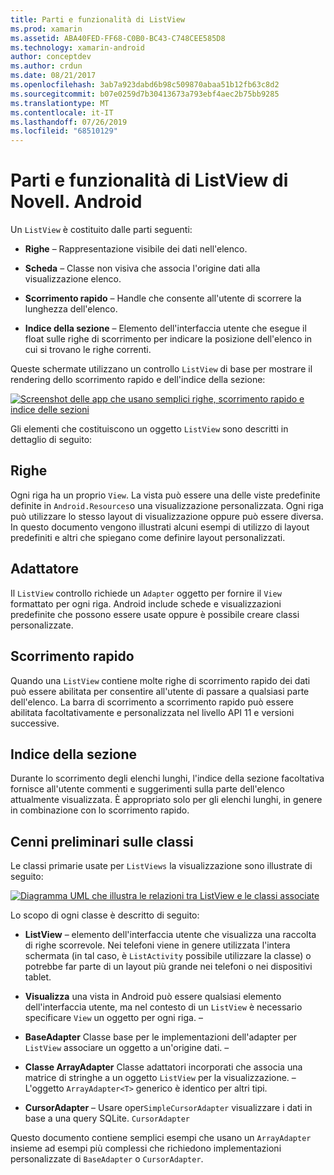 ```yaml
---
title: Parti e funzionalità di ListView
ms.prod: xamarin
ms.assetid: ABA40FED-FF68-C0B0-BC43-C748CEE585D8
ms.technology: xamarin-android
author: conceptdev
ms.author: crdun
ms.date: 08/21/2017
ms.openlocfilehash: 3ab7a923dabd6b98c509870abaa51b12fb63c8d2
ms.sourcegitcommit: b07e0259d7b30413673a793ebf4aec2b75bb9285
ms.translationtype: MT
ms.contentlocale: it-IT
ms.lasthandoff: 07/26/2019
ms.locfileid: "68510129"
---
```

# <a name="xamarinandroid-listview-parts-and-functionality"></a>Parti e funzionalità di ListView di Novell. Android

Un `ListView` è costituito dalle parti seguenti:

- **Righe** &ndash; Rappresentazione visibile dei dati nell'elenco.

- **Scheda** &ndash; Classe non visiva che associa l'origine dati alla visualizzazione elenco.

- **Scorrimento rapido** &ndash; Handle che consente all'utente di scorrere la lunghezza dell'elenco.

- **Indice della sezione** &ndash; Elemento dell'interfaccia utente che esegue il float sulle righe di scorrimento per indicare la posizione dell'elenco in cui si trovano le righe correnti.

Queste schermate utilizzano un controllo `ListView` di base per mostrare il rendering dello scorrimento rapido e dell'indice della sezione:

[![Screenshot delle app che usano semplici righe, scorrimento rapido e indice delle sezioni](parts-and-functionality-images/listviewparts.png)](parts-and-functionality-images/listviewparts.png#lightbox)

Gli elementi che costituiscono un oggetto `ListView` sono descritti in dettaglio di seguito:


## <a name="rows"></a>Righe

Ogni riga ha un proprio `View`. La vista può essere una delle viste predefinite definite in `Android.Resources`o una visualizzazione personalizzata. Ogni riga può utilizzare lo stesso layout di visualizzazione oppure può essere diversa. In questo documento vengono illustrati alcuni esempi di utilizzo di layout predefiniti e altri che spiegano come definire layout personalizzati.


## <a name="adapter"></a>Adattatore

Il `ListView` controllo richiede un `Adapter` oggetto per fornire il `View` formattato per ogni riga. Android include schede e visualizzazioni predefinite che possono essere usate oppure è possibile creare classi personalizzate.


## <a name="fast-scrolling"></a>Scorrimento rapido

Quando una `ListView` contiene molte righe di scorrimento rapido dei dati può essere abilitata per consentire all'utente di passare a qualsiasi parte dell'elenco. La barra di scorrimento a scorrimento rapido può essere abilitata facoltativamente e personalizzata nel livello API 11 e versioni successive.


## <a name="section-index"></a>Indice della sezione

Durante lo scorrimento degli elenchi lunghi, l'indice della sezione facoltativa fornisce all'utente commenti e suggerimenti sulla parte dell'elenco attualmente visualizzata. È appropriato solo per gli elenchi lunghi, in genere in combinazione con lo scorrimento rapido.


## <a name="classes-overview"></a>Cenni preliminari sulle classi

Le classi primarie usate per `ListViews` la visualizzazione sono illustrate di seguito:

[![Diagramma UML che illustra le relazioni tra ListView e le classi associate](parts-and-functionality-images/image2.png)](parts-and-functionality-images/image2.png#lightbox)

Lo scopo di ogni classe è descritto di seguito:

- **ListView** &ndash; elemento dell'interfaccia utente che visualizza una raccolta di righe scorrevole. Nei telefoni viene in genere utilizzata l'intera schermata (in tal caso, è `ListActivity` possibile utilizzare la classe) o potrebbe far parte di un layout più grande nei telefoni o nei dispositivi tablet.

- **Visualizza** una vista in Android può essere qualsiasi elemento dell'interfaccia utente, ma nel contesto di un `ListView` è necessario specificare `View` un oggetto per ogni riga. &ndash;

- **BaseAdapter** Classe base per le implementazioni dell'adapter per `ListView` associare un oggetto a un'origine dati. &ndash;

- **Classe ArrayAdapter** Classe adattatori incorporati che associa una matrice di stringhe a un oggetto `ListView` per la visualizzazione. &ndash; L'oggetto `ArrayAdapter<T>` generico è identico per altri tipi.

- **CursorAdapter** &ndash; Usare oper`SimpleCursorAdapter` visualizzare i dati in base a una query SQLite. `CursorAdapter`

Questo documento contiene semplici esempi che usano un `ArrayAdapter` insieme ad esempi più complessi che richiedono implementazioni personalizzate di `BaseAdapter` o `CursorAdapter`.


